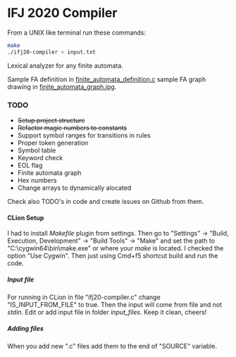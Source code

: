 # IFJ 2020 Compiler

From a UNIX like terminal run these commands:

```bash
make
./ifj20-compiler < input.txt
```

Lexical analyzer for any finite automata.

Sample FA definition in [finite_automata_definition.c](scanner/finite_automata_definition.c) sample FA graph drawing in [finite_automata_graph.jpg](scanner/finite_automata_graph.jpg).

### TODO

- ~~Setup project structure~~
- ~~Refactor magic numbers to constants~~
- Support symbol ranges for transitions in rules
- Proper token generation
- Symbol table
- Keyword check
- EOL flag
- Finite automata graph
- Hex numbers
- Change arrays to dynamically alocated

Check also TODO's in code and create issues on Github from them.

#### CLion Setup

I had to install *Makefile* plugin from settings.
Then go to "Settings" -> "Build, Execution, Development" -> "Build Tools" -> "Make" and set the path to "C:\cygwin64\bin\make.exe" or where your *make* is located. I checked the option "Use Cygwin".
Then just using Cmd+f5 shortcut build and run the code.

##### Input file

For running in CLion in file "ifj20-compiler.c" change "IS_INPUT_FROM_FILE" to true.
Then the input will come from file and not *stdin*.
Edit or add input file in folder *input_files*.
Keep it clean, cheers!

##### Adding files

When you add new ".c" files add them to the end of "SOURCE" variable.
